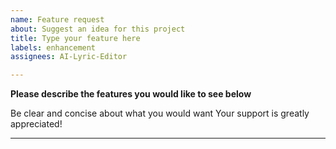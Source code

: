 ```yaml
---
name: Feature request
about: Suggest an idea for this project
title: Type your feature here
labels: enhancement
assignees: AI-Lyric-Editor

---
```


**Please describe the features you would like to see below**

Be clear and concise about what you would want 
Your support is greatly appreciated!

-------------------------------------------------------------------
